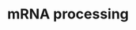---
annotations:
- id: PW:0001073
  parent: regulatory pathway
  type: Pathway Ontology
  value: spliceosome pathway
authors:
- Nsalomonis
- MaintBot
- Khanspers
- Ddigles
- AlexanderPico
description: 'This process describes the conversion of precursor messenger RNA into
  mature messenger RNA (mRNA). The pre-mRNA molecule undergoes three main modifications.
  These modifications are 5'' capping, 3'' polyadenylation, and RNA splicing, which
  occur in the cell nucleus before the RNA is translated.  5'' Capping: Capping of
  the pre-mRNA involves the addition of 7-methylguanosine (m7G) to the 5'' end. The
  cap protects the 5'' end of the primary RNA transcript from attack by ribonucleases
  that have specificity to the 3''5'' phosphodiester bonds.  3'' Processing: The pre-mRNA
  processing at the 3'' end of the RNA molecule involves cleavage of its 3'' end and
  then the addition of about 200 adenine residues to form a poly(A) tail. As the poly(A)
  tails is synthesised, it binds multiple copies of poly(A) binding protein, which
  protects the 3''end from ribonuclease digestion.  Splicing: RNA splicing is the
  process by which introns, regions of RNA that do not code for protein, are removed
  from the pre-mRNA and the remaining exons connected to re-form a single continuous
  molecule.  Description adapted from Wikipedia: http://en.wikipedia.org/wiki/Post-transcriptional_modification'
last-edited: 2022-05-18
organisms:
- Drosophila melanogaster
redirect_from:
- /index.php/Pathway:WP142
- /instance/WP142
- /instance/WP142_rr122788
revision: r122788
schema-jsonld:
- '@context': https://schema.org/
  '@id': https://wikipathways.github.io/pathways/WP142.html
  '@type': Dataset
  creator:
    '@type': Organization
    name: WikiPathways
  description: 'This process describes the conversion of precursor messenger RNA into
    mature messenger RNA (mRNA). The pre-mRNA molecule undergoes three main modifications.
    These modifications are 5'' capping, 3'' polyadenylation, and RNA splicing, which
    occur in the cell nucleus before the RNA is translated.  5'' Capping: Capping
    of the pre-mRNA involves the addition of 7-methylguanosine (m7G) to the 5'' end.
    The cap protects the 5'' end of the primary RNA transcript from attack by ribonucleases
    that have specificity to the 3''5'' phosphodiester bonds.  3'' Processing: The
    pre-mRNA processing at the 3'' end of the RNA molecule involves cleavage of its
    3'' end and then the addition of about 200 adenine residues to form a poly(A)
    tail. As the poly(A) tails is synthesised, it binds multiple copies of poly(A)
    binding protein, which protects the 3''end from ribonuclease digestion.  Splicing:
    RNA splicing is the process by which introns, regions of RNA that do not code
    for protein, are removed from the pre-mRNA and the remaining exons connected to
    re-form a single continuous molecule.  Description adapted from Wikipedia: http://en.wikipedia.org/wiki/Post-transcriptional_modification'
  keywords:
  - ATP
  - Art8
  - B52
  - CG10354
  - CG10375
  - CG10418
  - CG10689
  - CG10754
  - CG11107
  - CG11266
  - CG11985
  - CG1249
  - CG13277
  - CG13900
  - CG16941
  - CG17540
  - CG17838
  - CG18591
  - CG1957
  - CG2807
  - CG3058
  - CG3436
  - CG3605
  - CG3689
  - CG4849
  - CG4896
  - CG5198
  - CG5970
  - CG6015
  - CG6322
  - CG6695
  - CG6841
  - CG7028
  - CG7698
  - CG7757
  - CG8241
  - CG8877
  - CG9373
  - CG9548
  - CG9742
  - CG9924
  - Cbp80
  - Clp
  - CstF-50
  - CstF-64
  - Dcr-1
  - Ddx1
  - DebB
  - Doa
  - GMP
  - Hrb87F
  - Pabp2
  - Rbp1
  - RpII215
  - SC35
  - SF2
  - SMC1
  - SRm160
  - SmB
  - SmD3
  - Spt5
  - Spx
  - Srp54
  - U2A
  - U2af50
  - aret
  - bai
  - bru-2
  - bru-3
  - caz
  - cpsf
  - heph
  - hrg
  - l(1)G0007
  - l(2)35Bd
  - mRNA-capping-enzyme
  - mle
  - noi
  - sbr
  - sm
  - snRNP69D
  - snRNP70K
  - snf
  - su(f)
  - xl6
  - yps
  license: CC0
  name: mRNA processing
seo: CreativeWork
title: mRNA processing
wpid: WP142
---
